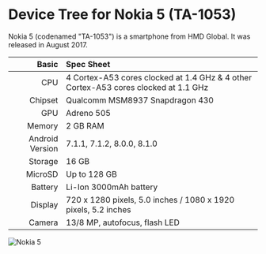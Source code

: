 Device Tree for Nokia 5 (TA-1053)
==============================================

Nokia 5 (codenamed "TA-1053") is a smartphone from HMD Global.
It was released in August 2017.

Basic   | Spec Sheet
-------:|:-------------------------
CPU     | 4 Cortex-A53 cores clocked at 1.4 GHz & 4 other Cortex-A53 cores clocked at 1.1 GHz
Chipset | Qualcomm MSM8937 Snapdragon 430
GPU     | Adreno 505
Memory  | 2 GB RAM
Android Version | 7.1.1, 7.1.2, 8.0.0, 8.1.0
Storage | 16 GB
MicroSD | Up to 128 GB
Battery | Li-Ion 3000mAh battery
Display | 720 x 1280 pixels, 5.0 inches / 1080 x 1920 pixels, 5.2 inches
Camera  | 13/8 MP, autofocus, flash LED


![Nokia 5](https://images.ctfassets.net/wcfotm6rrl7u/2xoq3YhzyIkUs4iS0mcQui/09b03179b4a57e9d4b349f1f2890677e/Nokia_5-color_variant-Tempered_Blue.png?fm=jpg&fl=progressive&bg=rgb:FFFFFF&q=80&h=700 "Nokia 5")
